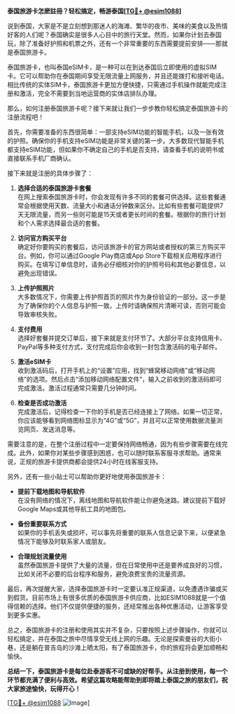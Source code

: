 **泰国旅游卡怎麽註冊？轻松搞定，畅游泰国[[TG💪+ @esim1088](https://t.me/s/esim1088)]**

说到泰国，大家是不是立刻想到那迷人的海滩、繁华的夜市、美味的美食以及热情好客的人们呢？泰国确实是很多人心目中的旅行天堂。然而，如果你计划去泰国玩，除了准备好护照和机票之外，还有一个非常重要的东西需要提前安排——那就是泰国旅游卡。

泰国旅游卡，也叫泰国eSIM卡，是一种可以在到达泰国后立即使用的虚拟SIM卡。它可以帮助你在泰国期间享受无限流量上网服务，并且还能拨打和接听电话。相比传统的实体SIM卡，泰国旅游卡更加方便快捷，只需通过手机操作就能完成注册和激活，完全不需要到当地运营商的实体店排队办理。

那么，如何注册泰国旅游卡呢？接下来就让我们一步步教你轻松搞定泰国旅游卡的注册流程吧！

首先，你需要准备的东西很简单：一部支持eSIM功能的智能手机，以及一张有效的护照。确保你的手机支持eSIM功能是非常关键的第一步。大多数现代智能手机都支持eSIM功能，但如果你不确定自己的手机是否支持，请查看手机的说明书或直接联系手机厂商确认。

接下来就是注册的具体步骤了：

1. **选择合适的泰国旅游卡套餐**  
   在网上搜索泰国旅游卡时，你会发现有许多不同的套餐可供选择。这些套餐通常会根据使用天数、流量大小和通话分钟数来区分。比如有些套餐可能提供7天无限流量，而另一些则可能是15天或者更长时间的套餐。根据你的旅行计划和个人需求选择最合适的套餐。

2. **访问官方购买平台**  
   确定好你要购买的套餐后，访问该旅游卡的官方网站或者授权的第三方购买平台。例如，你可以通过Google Play商店或App Store下载相关应用程序进行购买。在填写订单信息时，请务必仔细核对你的护照号码和其他必要信息，以避免出现错误。

3. **上传护照照片**  
   大多数情况下，你需要上传护照首页的照片作为身份验证的一部分。这一步是为了确保你的个人信息与护照一致。上传时请确保照片清晰可读，否则可能会导致审核失败。

4. **支付费用**  
   选择好套餐并提交订单后，接下来就是支付环节了。大部分平台支持信用卡、PayPal等多种支付方式，支付完成后你会收到一封包含激活码的电子邮件。

5. **激活eSIM卡**  
   收到激活码后，打开手机上的“设置”应用，找到“蜂窝移动网络”或“移动网络”的选项。然后点击“添加移动网络配置文件”，输入之前收到的激活码即可完成激活。激活过程通常只需要几分钟时间。

6. **检查是否成功激活**  
   完成激活后，记得检查一下你的手机是否已经连接上了网络。如果一切正常，你应该能够看到网络图标显示为“4G”或“5G”，并且可以正常使用数据流量浏览网页、发送消息等。

需要注意的是，在整个注册过程中一定要保持网络畅通，因为有些步骤需要在线完成。此外，如果你对某些步骤感到困惑，也可以随时联系客服寻求帮助。通常来说，正规的旅游卡提供商都会提供24小时在线客服支持。

另外，还有一些小贴士可以帮助你更好地使用泰国旅游卡：

- **提前下载地图和导航软件**  
   在没有网络的情况下，离线地图和导航软件能让你避免迷路。建议提前下载好Google Maps或其他导航工具的地图包。

- **备份重要联系方式**  
   如果你的手机丢失或损坏，可以事先将重要的联系人信息记录下来，以便紧急情况下能够及时联系家人或朋友。

- **合理规划流量使用**  
   虽然泰国旅游卡提供了大量的流量，但在日常使用中还是要养成良好的习惯，比如关闭不必要的后台程序和服务，避免浪费宝贵的流量资源。

最后，再次提醒大家，选择泰国旅游卡时一定要认准正规渠道，以免遭遇诈骗或买到假货。目前市场上有很多优质的泰国旅游卡供应商，比如ESIM1088就是一个值得信赖的选择。他们不仅提供便捷的服务，还经常推出各种优惠活动，让游客享受到更多实惠。

总之，泰国旅游卡的注册和使用其实并不复杂，只要按照上述步骤操作，你就可以轻松搞定，并在泰国之旅中尽情享受无线上网的乐趣。无论是探索曼谷的大街小巷，还是躺在普吉岛的沙滩上晒太阳，有了泰国旅游卡，你的旅程将会更加顺畅和愉快。

**总结一下，泰国旅游卡是每位赴泰游客不可或缺的好帮手。从注册到使用，每一个环节都充满了便利与高效。希望这篇攻略能帮助到即将踏上泰国之旅的朋友们，祝大家旅途愉快，玩得开心！**

[[TG💪+ @esim1088](https://t.me/s/esim1088) ![Image](https://i.postimg.cc/4NQfJmqS/Snipaste-2025-05-13-00-14-12.png)]